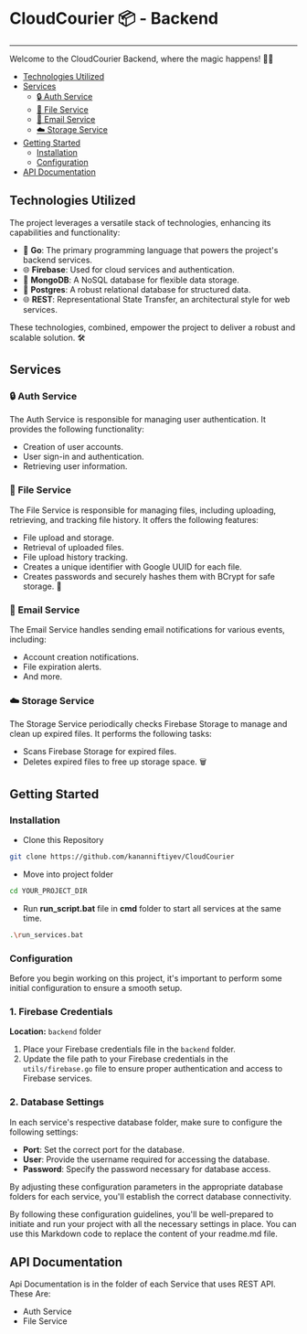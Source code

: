 # CloudCourier 📦 - Backend

---

Welcome to the CloudCourier Backend, where the magic happens! 🧙‍♂️

- [Technologies Utilized](#technologies-utilized)
- [Services](#services)
  - [🔒 Auth Service](#auth-service)
  - [📂 File Service](#file-service)
  - [📧 Email Service](#email-service)
  - [☁️ Storage Service](#storage-service)
- [Getting Started](#getting-started)
  - [Installation](#installation)
  - [Configuration](#configuration)
- [API Documentation](#api-documentation)

## Technologies Utilized

The project leverages a versatile stack of technologies, enhancing its capabilities and functionality:

- 🐍 **Go**: The primary programming language that powers the project's backend services.
- 🌐 **Firebase**: Used for cloud services and authentication.
- 🍃 **MongoDB**: A NoSQL database for flexible data storage.
- 🐘 **Postgres**: A robust relational database for structured data.
- 🌐 **REST**: Representational State Transfer, an architectural style for web services.

These technologies, combined, empower the project to deliver a robust and scalable solution. 🛠

## Services

### 🔒 Auth Service

The Auth Service is responsible for managing user authentication. It provides the following functionality:

- Creation of user accounts.
- User sign-in and authentication.
- Retrieving user information.

### 📂 File Service

The File Service is responsible for managing files, including uploading, retrieving, and tracking file history. It offers the following features:

- File upload and storage.
- Retrieval of uploaded files.
- File upload history tracking.
- Creates a unique identifier with Google UUID for each file.
- Creates passwords and securely hashes them with BCrypt for safe storage. 🔐

### 📧 Email Service

The Email Service handles sending email notifications for various events, including:

- Account creation notifications.
- File expiration alerts.
- And more.

### ☁️ Storage Service

The Storage Service periodically checks Firebase Storage to manage and clean up expired files. It performs the following tasks:

- Scans Firebase Storage for expired files.
- Deletes expired files to free up storage space. 🗑️

## Getting Started

### Installation

- Clone this Repository

```bash
git clone https://github.com/kananniftiyev/CloudCourier
```

- Move into project folder

```bash
cd YOUR_PROJECT_DIR
```

- Run **run_script.bat** file in **cmd** folder to start all services at the same time.

```bash
.\run_services.bat
```

### Configuration

Before you begin working on this project, it's important to perform some initial configuration to ensure a smooth setup.

### 1. Firebase Credentials

**Location:** `backend` folder

1. Place your Firebase credentials file in the `backend` folder.
2. Update the file path to your Firebase credentials in the `utils/firebase.go` file to ensure proper authentication and access to Firebase services.

### 2. Database Settings

In each service's respective database folder, make sure to configure the following settings:

- **Port**: Set the correct port for the database.
- **User**: Provide the username required for accessing the database.
- **Password**: Specify the password necessary for database access.

By adjusting these configuration parameters in the appropriate database folders for each service, you'll establish the correct database connectivity.

By following these configuration guidelines, you'll be well-prepared to initiate and run your project with all the necessary settings in place.
You can use this Markdown code to replace the content of your readme.md file.

## API Documentation

Api Documentation is in the folder of each Service that uses REST API. These Are:

- Auth Service
- File Service
